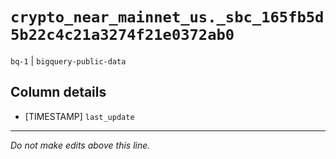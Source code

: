# `crypto_near_mainnet_us._sbc_165fb5d5b22c4c21a3274f21e0372ab0`
`bq-1` | `bigquery-public-data`

## Column details
* [TIMESTAMP] `last_update`

-------------------------------------------------------------------------------
*Do not make edits above this line.*
